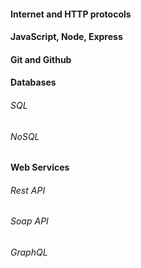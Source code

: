 
#### Internet and HTTP protocols

#### JavaScript, Node, Express

#### Git and Github

#### Databases

###### SQL
###### NoSQL

#### Web Services

###### Rest API
###### Soap API
###### GraphQL



